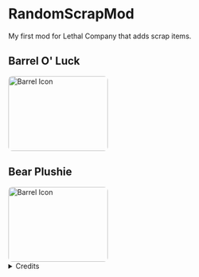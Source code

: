 # RandomScrapMod

My first mod for Lethal Company that adds scrap items.

## Barrel O' Luck

  <img src="https://github.com/user-attachments/assets/b16c882c-62a8-42e3-9156-b96d469dbb89" alt="Barrel Icon" style="width:200px;height:150px;border-radius:8px;">

  ## Bear Plushie

  <img src="https://github.com/user-attachments/assets/976a7575-bc0e-4d2f-9b31-251866798d02" alt="Barrel Icon" style="width:200px;height:150px;border-radius:8px;">

<details>
  <summary>Credits</summary>
  <ul>
    <li>Barrel Icon Asset: <a href="https://www.deviantart.com/misteraibo">Misteraibo</a></li>
    <li>Game Asset Beginner Tutorial: <a href="https://www.youtube.com/@LMHPOLY">LMHPOLY</a></li>
    <li>LethalLib Items Tutorial: <a href="https://www.youtube.com/@malcolm-yt">Malcolm</a></li>
    <li>Lethal Company Project Patcher: <a href="https://github.com/nomnomab">nomnomab</a></li>
    <li>Blender Texture Painting Tutorial: <a href="https://www.youtube.com/@PIXXO3D">PIXXO3D</a></li>
    <li>LethalLib: <a href="https://github.com/EvaisaDev">EvaisaDev</a></li>
  </ul>
</details>
